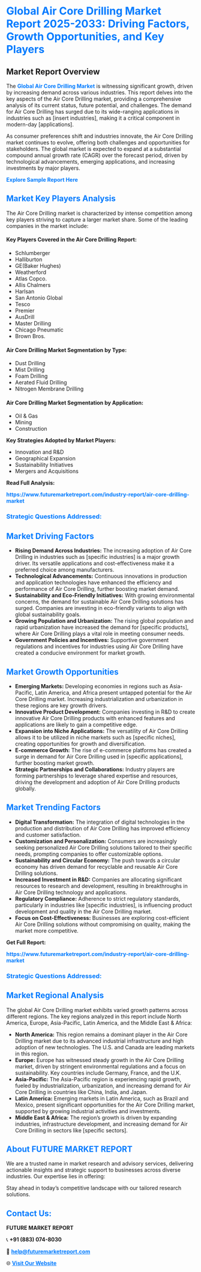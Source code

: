 <h1 style="color: #007BFF;">Global Air Core Drilling Market Report 2025-2033: Driving Factors, Growth Opportunities, and Key Players</h1>

<section id="overview">
<h2>Market Report Overview</h2>
<p>The <a href="https://www.futuremarketreport.com/industry-report/air-core-drilling-market" style="color: #007BFF; text-decoration: none;"><strong>Global Air Core Drilling Market</strong></a> is witnessing significant growth, driven by increasing demand across various industries. This report delves into the key aspects of the Air Core Drilling market, providing a comprehensive analysis of its current status, future potential, and challenges. The demand for Air Core Drilling has surged due to its wide-ranging applications in industries such as [insert industries], making it a critical component in modern-day [applications].</p>
<p>As consumer preferences shift and industries innovate, the Air Core Drilling market continues to evolve, offering both challenges and opportunities for stakeholders. The global market is expected to expand at a substantial compound annual growth rate (CAGR) over the forecast period, driven by technological advancements, emerging applications, and increasing investments by major players.</p>
</section>

<section id="overview">
<p><a href="https://www.futuremarketreport.com/request-sample/reportId=63117" style="color: #007BFF; text-decoration: none;"><strong>Explore Sample Report Here</strong></a></p>
</section>

<section id="key-players">
<h2 style="color: #007BFF;">Market Key Players Analysis</h2>
<p>The Air Core Drilling market is characterized by intense competition among key players striving to capture a larger market share. Some of the leading companies in the market include:</p>
<h4>Key Players Covered in the Air Core Drilling Report:</h4>
<ul><li>Schlumberger</li><li>Halliburton</li><li>GE(Baker Hughes)</li><li>Weatherford</li><li>Atlas Copco.</li><li>Allis Chalmers</li><li>Harlsan</li><li>San Antonio Global</li><li>Tesco</li><li>Premier</li><li>AusDrill</li><li>Master Drilling</li><li>Chicago Pneumatic</li><li>Brown Bros.</li></ul>
<h4>Air Core Drilling Market Segmentation by Type:</h4>
<ul><li>Dust Drilling</li><li>Mist Drilling</li><li>Foam Drilling</li><li>Aerated Fluid Drilling</li><li>Nitrogen Membrane Drilling</li></ul>

<h4>Air Core Drilling Market Segmentation by Application:</h4>
<ul><li>Oil &amp; Gas</li><li>Mining</li><li>Construction</li></ul>
<p><strong>Key Strategies Adopted by Market Players:</strong></p>
<ul>
<li>Innovation and R&D</li>
<li>Geographical Expansion</li>
<li>Sustainability Initiatives</li>
<li>Mergers and Acquisitions</li>
</ul>
</section>

<section>
<p><strong>Read Full Analysis: </strong></p><a href="https://www.futuremarketreport.com/industry-report/air-core-drilling-market" style="color: #007BFF; text-decoration: none;"><strong>https://www.futuremarketreport.com/industry-report/air-core-drilling-market</strong></a>
<h3 style="color: #007BFF;">Strategic Questions Addressed:</h3>
</section>

<section id="driving-factors">
<h2 style="color: #007BFF;">Market Driving Factors</h2>
<ul>
<li><strong>Rising Demand Across Industries:</strong> The increasing adoption of Air Core Drilling in industries such as [specific industries] is a major growth driver. Its versatile applications and cost-effectiveness make it a preferred choice among manufacturers.</li>
<li><strong>Technological Advancements:</strong> Continuous innovations in production and application technologies have enhanced the efficiency and performance of Air Core Drilling, further boosting market demand.</li>
<li><strong>Sustainability and Eco-Friendly Initiatives:</strong> With growing environmental concerns, the demand for sustainable Air Core Drilling solutions has surged. Companies are investing in eco-friendly variants to align with global sustainability goals.</li>
<li><strong>Growing Population and Urbanization:</strong> The rising global population and rapid urbanization have increased the demand for [specific products], where Air Core Drilling plays a vital role in meeting consumer needs.</li>
<li><strong>Government Policies and Incentives:</strong> Supportive government regulations and incentives for industries using Air Core Drilling have created a conducive environment for market growth.</li>
</ul>
</section>

<section id="growth-opportunities">
<h2 style="color: #007BFF;">Market Growth Opportunities</h2>
<ul>
<li><strong>Emerging Markets:</strong> Developing economies in regions such as Asia-Pacific, Latin America, and Africa present untapped potential for the Air Core Drilling market. Increasing industrialization and urbanization in these regions are key growth drivers.</li>
<li><strong>Innovative Product Development:</strong> Companies investing in R&D to create innovative Air Core Drilling products with enhanced features and applications are likely to gain a competitive edge.</li>
<li><strong>Expansion into Niche Applications:</strong> The versatility of Air Core Drilling allows it to be utilized in niche markets such as [specific niches], creating opportunities for growth and diversification.</li>
<li><strong>E-commerce Growth:</strong> The rise of e-commerce platforms has created a surge in demand for Air Core Drilling used in [specific applications], further boosting market growth.</li>
<li><strong>Strategic Partnerships and Collaborations:</strong> Industry players are forming partnerships to leverage shared expertise and resources, driving the development and adoption of Air Core Drilling products globally.</li>
</ul>
</section>

<section id="trending-factors">
<h2 style="color: #007BFF;">Market Trending Factors</h2>
<ul>
<li><strong>Digital Transformation:</strong> The integration of digital technologies in the production and distribution of Air Core Drilling has improved efficiency and customer satisfaction.</li>
<li><strong>Customization and Personalization:</strong> Consumers are increasingly seeking personalized Air Core Drilling solutions tailored to their specific needs, prompting companies to offer customizable options.</li>
<li><strong>Sustainability and Circular Economy:</strong> The push towards a circular economy has driven demand for recyclable and reusable Air Core Drilling solutions.</li>
<li><strong>Increased Investment in R&D:</strong> Companies are allocating significant resources to research and development, resulting in breakthroughs in Air Core Drilling technology and applications.</li>
<li><strong>Regulatory Compliance:</strong> Adherence to strict regulatory standards, particularly in industries like [specific industries], is influencing product development and quality in the Air Core Drilling market.</li>
<li><strong>Focus on Cost-Effectiveness:</strong> Businesses are exploring cost-efficient Air Core Drilling solutions without compromising on quality, making the market more competitive.</li>
</ul>
</section>

<section>
<p><strong>Get Full Report: </strong></p><a href="https://www.futuremarketreport.com/industry-report/air-core-drilling-market" style="color: #007BFF; text-decoration: none;"><strong>https://www.futuremarketreport.com/industry-report/air-core-drilling-market</strong></a>
<h3 style="color: #007BFF;">Strategic Questions Addressed:</h3>
</section>


<section id="regional-analysis">
<h2 style="color: #007BFF;">Market Regional Analysis</h2>
<p>The global Air Core Drilling market exhibits varied growth patterns across different regions. The key regions analyzed in this report include North America, Europe, Asia-Pacific, Latin America, and the Middle East & Africa:</p>
<ul>
<li><strong>North America:</strong> This region remains a dominant player in the Air Core Drilling market due to its advanced industrial infrastructure and high adoption of new technologies. The U.S. and Canada are leading markets in this region.</li>
<li><strong>Europe:</strong> Europe has witnessed steady growth in the Air Core Drilling market, driven by stringent environmental regulations and a focus on sustainability. Key countries include Germany, France, and the U.K.</li>
<li><strong>Asia-Pacific:</strong> The Asia-Pacific region is experiencing rapid growth, fueled by industrialization, urbanization, and increasing demand for Air Core Drilling in countries like China, India, and Japan.</li>
<li><strong>Latin America:</strong> Emerging markets in Latin America, such as Brazil and Mexico, present significant opportunities for the Air Core Drilling market, supported by growing industrial activities and investments.</li>
<li><strong>Middle East & Africa:</strong> The region’s growth is driven by expanding industries, infrastructure development, and increasing demand for Air Core Drilling in sectors like [specific sectors].</li>
</ul>
</section>

<footer>
<h2 style="color: #007BFF;">About FUTURE MARKET REPORT</h2>
<p>We are a trusted name in market research and advisory services, delivering actionable insights and strategic support to businesses across diverse industries. Our expertise lies in offering:</p>

<p>Stay ahead in today’s competitive landscape with our tailored research solutions.</p>

<h2 style="color: #007BFF;">Contact Us:</h2>
<p><strong>FUTURE MARKET REPORT</strong></p>
<p>📞 <strong>+91 (883) 074-8030</strong></p>
<p>📧 <strong><a href="mailto:help@futuremarketreport.com" style="color: #007BFF;">help@futuremarketreport.com</a></strong></p>
<p>🌐 <strong><a href="https://www.futuremarketreport.com/" style="color: #007BFF;">Visit Our Website</a></strong></p>
</footer>